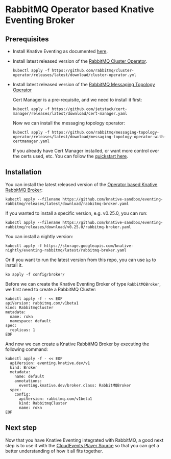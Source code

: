 # RabbitMQ Operator based Knative Eventing Broker

## Prerequisites

* Install Knative Eventing as documented [here](https://knative.dev/docs/install/).

* Install latest released version of the [RabbitMQ Cluster Operator](https://github.com/rabbitmq/cluster-operator).

    ```
    kubectl apply -f https://github.com/rabbitmq/cluster-operator/releases/latest/download/cluster-operator.yml
    ```

* Install latest released version of the [RabbitMQ Messaging Topology Operator](https://github.com/rabbitmq/messaging-topology-operator)

    Cert Manager is a pre-requisite, and we need to install it first:

    ```
    kubectl apply -f https://github.com/jetstack/cert-manager/releases/latest/download/cert-manager.yaml
    ```

    Now we can install the messaging topology operator:

    ```
    kubectl apply -f https://github.com/rabbitmq/messaging-topology-operator/releases/latest/download/messaging-topology-operator-with-certmanager.yaml
    ```

    If you already have Cert Manager installed, or want more control over the certs used, etc.
    You can follow the [quickstart here](https://github.com/rabbitmq/messaging-topology-operator#quickstart).

## Installation

You can install the latest released version of the [Operator based Knative RabbitMQ Broker](https://github.com/knative-sandbox/eventing-rabbitmq/releases/):

```shell
kubectl apply --filename https://github.com/knative-sandbox/eventing-rabbitmq/releases/latest/download/rabbitmq-broker.yaml
```

If you wanted to install a specific version, e.g. v0.25.0, you can run:

```shell
kubectl apply --filename https://github.com/knative-sandbox/eventing-rabbitmq/releases/download/v0.25.0/rabbitmq-broker.yaml
```

You can install a nightly version:

```shell
kubectl apply -f https://storage.googleapis.com/knative-nightly/eventing-rabbitmq/latest/rabbitmq-broker.yaml
```

Or if you want to run the latest version from this repo, you can use [`ko`](https://github.com/google/ko) to install it.

```
ko apply -f config/broker/
```

Before we can create the Knative Eventing Broker of type `RabbitMQBroker`, we first need to create a RabbitMQ Cluster:

```shell
kubectl apply -f - << EOF
apiVersion: rabbitmq.com/v1beta1
kind: RabbitmqCluster
metadata:
  name: rokn
  namespace: default
spec:
  replicas: 1
EOF
```

And now we can create a Knative RabbitMQ Broker by executing the following command:

```shell
kubectl apply -f - << EOF
  apiVersion: eventing.knative.dev/v1
  kind: Broker
  metadata:
    name: default
    annotations:
      eventing.knative.dev/broker.class: RabbitMQBroker
  spec:
    config:
      apiVersion: rabbitmq.com/v1beta1
      kind: RabbitmqCluster
      name: rokn
EOF
```

## Next step

Now that you have Knative Eventing integrated with RabbitMQ, a good next step
is to use it with the [CloudEvents Player Source](https://knative.dev/docs/getting-started/first-source/)
so that you can get a better understanding of how it all fits together.
